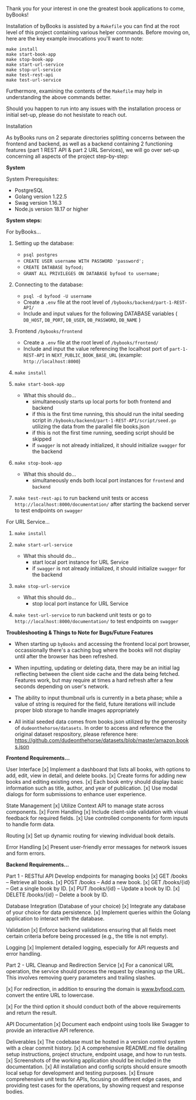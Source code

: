 Thank you for your interest in one the greatest book applications to come, byBooks!

Installation of byBooks is assisted by a ```Makefile``` you can find at the root level of this project containing various helper commands. Before moving on, here are the key example invocations you'll want to note: 

```
make install
make start-book-app
make stop-book-app
make start-url-service
make stop-url-service
make test-rest-api
make test-url-service
```

Furthermore, examining the contents of the ```Makefile``` may help in understanding the above commands better.

Should you happen to run into any issues with the installation process or initial set-up, please do not hesistate to reach out. 

Installation

As byBooks runs on 2 separate directories splitting concerns between the frontend and backend, as well as a backend containing 2 functioning features (part 1 REST API & part 2 URL Services), we will go over set-up concerning all aspects of the project step-by-step:

**System**

System Prerequisites:

- PostgreSQL
- Golang version 1.22.5
- Swag version 1.16.3
- Node.js version 18.17 or higher

**System steps:** 

For byBooks...

1. Setting up the database:
    - ```psql postgres```
    - ```CREATE USER username WITH PASSWORD 'password';```
    - ```CREATE DATABASE byfood;```
    - ```GRANT ALL PRIVILEGES ON DATABASE byfood to username;```

2. Connecting to the database: 
    - ```psql -d byfood -U username```
    - Create a ```.env``` file at the root level of ```/bybooks/backend/part-1-REST-API/```
    - Include and input values for the following DATABASE variables 
        ( ```DB_HOST```, ```DB_PORT```, ```DB_USER```, ```DB_PASSWORD```, ```DB_NAME``` )

3. Frontend ```/bybooks/frontend```
    - Create a ```.env``` file at the root level of ```/bybooks/frontend/```
    - Include and input the value referencing the localhost port of ```part-1-REST-API``` in ```NEXT_PUBLIC_BOOK_BASE_URL``` (example: ```http://localhost:8000```)

4. ```make install```

5. ```make start-book-app```
    - What this should do...
        - simultaneously starts up local ports for both frontend and backend
        - if this is the first time running, this should run the inital seeding script in ```/bybooks/backend/part-1-REST-API/script/seed.go``` utilizing the data from the parallel file books.json
        - if this is not the first time running, seeding script should be skipped
        - if ```swagger``` is not already initialized, it should initialize ```swagger``` for the backend

6. ```make stop-book-app```
    - What this should do...
        - simultaneously ends both local port instances for ```frontend``` and ```backend```

7. ```make test-rest-api``` to run backend unit tests or access ```http://localhost:8000/documentation/``` after starting the backend server to test endpoints on ```swagger```


For URL Service...

1. ```make install```

2. ```make start-url-service```
    - What this should do...
        - start local port instance for URL Service
        - if ```swagger``` is not already initialized, it should initialize ```swagger``` for the backend

3. ```make stop-url-service```
    - What this should do...
        - stop local port instance for URL Service

4. ```make test-url-service``` to run backend unit tests or go to ```http://localhost:8000/documentation/``` to test endpoints on ```swagger```

**Troubleshooting & Things to Note for Bugs/Future Features**

- When starting up ```byBooks``` and accessing the frontend local port browser, occassionally there's a caching bug where the books will not display until after the browser has been refreshed.

- When inputting, updating or deleting data, there may be an initial lag reflecting between the client side cache and the data being fetched. Features work, but may require at times a hard refresh after a few seconds depending on user's network.

- The ability to input thumbnail urls is currently in a beta phase; while a value of string is required for the field, future iterations will include proper blob storage to handle images appropriately

- All initial seeded data comes from books.json utilized by the generosity of ```dudeonthehorse/datasets```. In order to access and reference the original dataset respository, please reference here: https://github.com/dudeonthehorse/datasets/blob/master/amazon.books.json


**Frontend Requirements...**

User Interface
[x] Implement a dashboard that lists all books, with options to add, edit, view in detail, and
delete books.
[x] Create forms for adding new books and editing existing ones.
[x] Each book entry should display basic information such as title, author, and year of
publication.
[x] Use modal dialogs for form submissions to enhance user experience.

State Management
[x] Utilize Context API to manage state across components.
[x] Form Handling
[x] Include client-side validation with visual feedback for required fields.
[x] Use controlled components for form inputs to handle form data.

Routing
[x] Set up dynamic routing for viewing individual book details.

Error Handling
[x] Present user-friendly error messages for network issues and form errors.

**Backend Requirements...**

Part 1 - RESTful API
Develop endpoints for managing books
[x] GET /books – Retrieve all books.
[x] POST /books – Add a new book.
[x] GET /books/{id} – Get a single book by ID.
[x] PUT /books/{id} – Update a book by ID.
[x] DELETE /books/{id} – Delete a book by ID.

Database Integration (Database of your choice)
[x] Integrate any database of your choice for data persistence.
[x] Implement queries within the Golang application to interact with the database.

Validation
[x] Enforce backend validations ensuring that all fields meet certain criteria before being
processed (e.g., the title is not empty).

Logging
[x] Implement detailed logging, especially for API requests and error handling.

Part 2 - URL Cleanup and Redirection Service
[x] For a canonical URL operation, the service should process the request by
cleaning up the URL. This involves removing query parameters and trailing
slashes.

[x] For redirection, in addition to ensuring the domain is www.byfood.com, convert
the entire URL to lowercase.

[x] For the third option it should conduct both of the above requirements and return
the result.

API Documentation
[x] Document each endpoint using tools like Swagger to provide an interactive API
reference.

Deliverables
[x] The codebase must be hosted in a version control system with a clear commit history.
[x] A comprehensive README.md file detailing setup instructions, project structure,
endpoint usage, and how to run tests.
[x] Screenshots of the working application should be included in the documentation.
[x] All installation and config scripts should ensure smooth local setup for development and
testing purposes.
[x] Ensure comprehensive unit tests for APIs, focusing on different edge cases, and
providing test cases for the operations, by showing request and response bodies.
